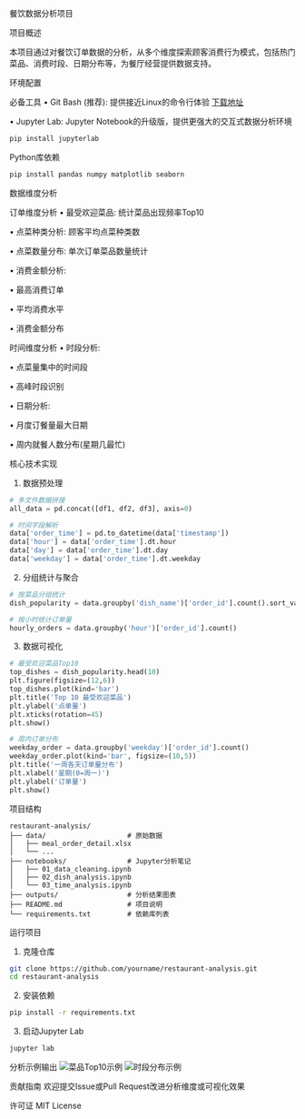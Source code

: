 餐饮数据分析项目

项目概述

本项目通过对餐饮订单数据的分析，从多个维度探索顾客消费行为模式，包括热门菜品、消费时段、日期分布等，为餐厅经营提供数据支持。

环境配置

必备工具
• Git Bash (推荐): 提供接近Linux的命令行体验 [下载地址](https://git-scm.com/downloads)

• Jupyter Lab: Jupyter Notebook的升级版，提供更强大的交互式数据分析环境

  ```bash
  pip install jupyterlab
  ```

Python库依赖
```bash
pip install pandas numpy matplotlib seaborn
```

数据维度分析

订单维度分析
• 最受欢迎菜品: 统计菜品出现频率Top10

• 点菜种类分析: 顾客平均点菜种类数

• 点菜数量分布: 单次订单菜品数量统计

• 消费金额分析:

  • 最高消费订单

  • 平均消费水平

  • 消费金额分布


时间维度分析
• 时段分析:

  • 点菜量集中的时间段

  • 高峰时段识别

• 日期分析:

  • 月度订餐量最大日期

  • 周内就餐人数分布(星期几最忙)


核心技术实现

1. 数据预处理
```python
# 多文件数据拼接
all_data = pd.concat([df1, df2, df3], axis=0)

# 时间字段解析
data['order_time'] = pd.to_datetime(data['timestamp'])
data['hour'] = data['order_time'].dt.hour
data['day'] = data['order_time'].dt.day
data['weekday'] = data['order_time'].dt.weekday
```

2. 分组统计与聚合
```python
# 按菜品分组统计
dish_popularity = data.groupby('dish_name')['order_id'].count().sort_values(ascending=False)

# 按小时统计订单量
hourly_orders = data.groupby('hour')['order_id'].count()
```

3. 数据可视化
```python
# 最受欢迎菜品Top10
top_dishes = dish_popularity.head(10)
plt.figure(figsize=(12,6))
top_dishes.plot(kind='bar')
plt.title('Top 10 最受欢迎菜品')
plt.ylabel('点单量')
plt.xticks(rotation=45)
plt.show()

# 周内订单分布
weekday_order = data.groupby('weekday')['order_id'].count()
weekday_order.plot(kind='bar', figsize=(10,5))
plt.title('一周各天订单量分布')
plt.xlabel('星期(0=周一)')
plt.ylabel('订单量')
plt.show()
```

项目结构
```
restaurant-analysis/
├── data/                    # 原始数据
│   ├── meal_order_detail.xlsx
│   └── ...
├── notebooks/               # Jupyter分析笔记
│   ├── 01_data_cleaning.ipynb
│   ├── 02_dish_analysis.ipynb
│   └── 03_time_analysis.ipynb
├── outputs/                 # 分析结果图表
├── README.md                # 项目说明
└── requirements.txt         # 依赖库列表
```

运行项目
1. 克隆仓库
```bash
git clone https://github.com/yourname/restaurant-analysis.git
cd restaurant-analysis
```

2. 安装依赖
```bash
pip install -r requirements.txt
```

3. 启动Jupyter Lab
```bash
jupyter lab
```

分析示例输出
![菜品Top10示例](outputs/top_dishes.png)
![时段分布示例](outputs/hourly_dist.png)

贡献指南
欢迎提交Issue或Pull Request改进分析维度或可视化效果

许可证
MIT License
